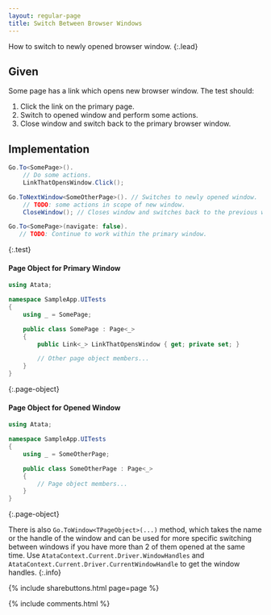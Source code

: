 ```yaml
---
layout: regular-page
title: Switch Between Browser Windows
---
```


How to switch to newly opened browser window.
{:.lead}

## Given

Some page has a link which opens new browser window. The test should:
1. Click the link on the primary page.
1. Switch to opened window and perform some actions.
1. Close window and switch back to the primary browser window.

## Implementation

```cs
Go.To<SomePage>().
    // Do some actions.
    LinkThatOpensWindow.Click();

Go.ToNextWindow<SomeOtherPage>(). // Switches to newly opened window.
    // TODO: some actions in scope of new window.
    CloseWindow(); // Closes window and switches back to the previous window.

Go.To<SomePage>(navigate: false).
   // TODO: Continue to work within the primary window.
```
{:.test}

#### Page Object for Primary Window

```cs
using Atata;

namespace SampleApp.UITests
{
    using _ = SomePage;

    public class SomePage : Page<_>
    {
        public Link<_> LinkThatOpensWindow { get; private set; }

        // Other page object members...
    }
}
```
{:.page-object}

#### Page Object for Opened Window

```cs
using Atata;

namespace SampleApp.UITests
{
    using _ = SomeOtherPage;

    public class SomeOtherPage : Page<_>
    {
        // Page object members...
    }
}
```
{:.page-object}

There is also `Go.ToWindow<TPageObject>(...)` method, which takes the name or the handle of the window and can be used for more specific switching between windows if you have more than 2 of them opened at the same time.
Use `AtataContext.Current.Driver.WindowHandles` and `AtataContext.Current.Driver.CurrentWindowHandle` to get the window handles.
{:.info}

<div class="post-footer">
{% include sharebuttons.html page=page %}
</div>

{% include comments.html %}